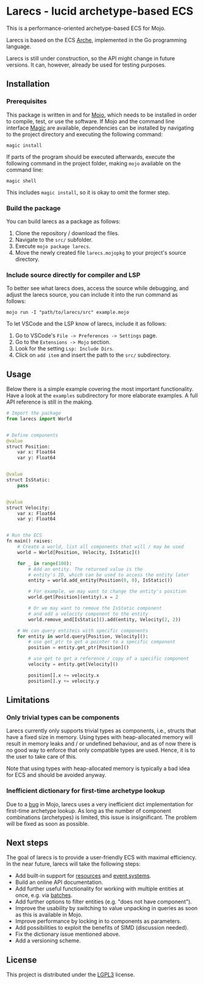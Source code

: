 # Larecs - lucid archetype-based ECS

This is a performance-oriented archetype-based ECS for Mojo. 

Larecs is based on the ECS [Arche](https://github.com/mlange-42/arche), implemented in the Go programming language.

Larecs is still under construction, so the API might change in future versions. It can, however, already be used for 
testing purposes.

## Installation

### Prerequisites

This package is written in and for [Mojo](https://docs.modular.com/mojo/manual/get-started), which needs to be installed in order to compile, test, or use the software.
If Mojo and the command line interface [Magic](https://docs.modular.com/magic/) are available, dependencies can be installed by navigating to the project directory and executing the following command: 

```
magic install
```

If parts of the program should be executed afterwards, execute the following command in the project folder, making `mojo` available on the command line:

```
magic shell
```

This includes `magic install`, so it is okay to omit the former step.

### Build the package

You can build larecs as a package as follows:

1. Clone the repository / download the files.
2. Navigate to the `src/` subfolder.
3. Execute `mojo package larecs`.
4. Move the newly created file `larecs.mojopkg` to your project's source directory.

### Include source directly for compiler and LSP

To better see what larecs does, access the source while debugging, and adjust the larecs 
source, you can include it into the run command as follows:

```
mojo run -I "path/to/larecs/src" example.mojo
```

To let VSCode and the LSP know of larecs, include it as follows:

1. Go to VSCode's `File -> Preferences -> Settings` page.
2. Go to the `Extensions -> Mojo` section.
3. Look for the setting `Lsp: Include Dirs`.
4. Click on `add item` and insert the path to the `src/` subdirectory.

## Usage

Below there is a simple example covering the most important functionality.
Have a look at the `examples` subdirectory for more elaborate examples. 
A full API reference is still in the making.

```python
# Import the package
from larecs import World


# Define components
@value
struct Position:
    var x: Float64
    var y: Float64


@value
struct IsStatic:
    pass


@value
struct Velocity:
    var x: Float64
    var y: Float64


# Run the ECS
fn main() raises:
    # Create a world, list all components that will / may be used
    world = World[Position, Velocity, IsStatic]()

    for _ in range(100):
        # Add an entity. The returned value is the
        # entity's ID, which can be used to access the entity later
        entity = world.add_entity(Position(0, 0), IsStatic())

        # For example, we may want to change the entity's position
        world.get[Position](entity).x = 2

        # Or we may want to remove the IsStatic component
        # and add a velocity component to the entity
        world.remove_and[IsStatic]().add(entity, Velocity(2, 2))

    # We can query entiteis with specific components
    for entity in world.query[Position, Velocity]():
        # use get_ptr to get a pointer to a specific component
        position = entity.get_ptr[Position]()

        # use get to get a reference / copy of a specific component
        velocity = entity.get[Velocity]()

        position[].x += velocity.x
        position[].y += velocity.y
```


## Limitations

### Only trivial types can be components

Larecs currently only supports trivial types as components, i.e., structs 
that have a fixed size in memory. Using types with heap-allocated memory will
result in memory leaks and / or undefined behaviour, and as of now there is no
good way to enforce that only compatible types are used. 
Hence, it is to the user to take care of this.

Note that using types with heap-allocated memory is typically a bad idea for
ECS and should be avoided anyway.

### Inefficient dictionary for first-time archetype lookup

Due to a [bug](https://github.com/modularml/mojo/issues/3781) in Mojo, larecs uses a very 
inefficient dict implementation for first-time archetype lookup. 
As long as the number of component combinations (archetypes) is limited,
this issue is insignificant. The problem will be fixed as soon as possible.

## Next steps

The goal of larecs is to provide a user-friendly ECS with maximal efficiency. 
In the near future, larecs will take the following steps:
- Add built-in support for [resources](https://mlange-42.github.io/arche/guide/resources/) 
  and [event systems](https://mlange-42.github.io/arche/guide/events/index.html).
- Build an online API documentation.
- Add further useful functionality for working with multiple entities at once, e.g. via [batches](https://mlange-42.github.io/arche/guide/batch-ops/index.html).
- Add further options to filter entities (e.g. "does not have component").
- Improve the usability by switching to value unpacking in queries as soon as this is available in Mojo.
- Improve performance by locking in to components as parameters.
- Add possibilities to exploit the benefits of SIMD (discussion needed).
- Fix the dictionary issue mentioned above.
- Add a versioning scheme.

## License

This project is distributed under the [LGPL3](LICENSE) license.
